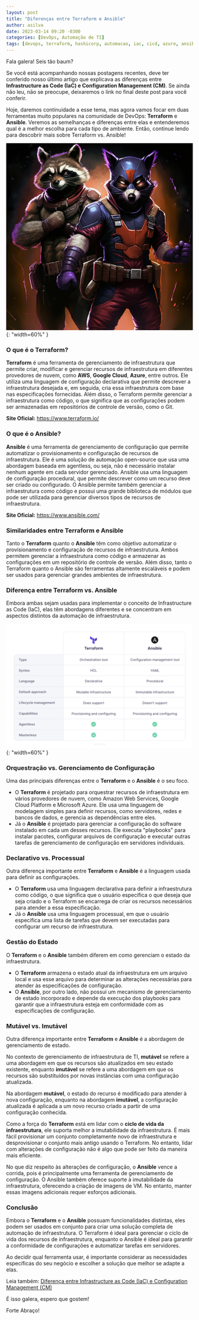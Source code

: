 ```yaml
---
layout: post
title: "Diferenças entre Terraform e Ansible"
author: asilva
date: 2023-03-14 09:20 -0300
categories: [DevOps, Automação de TI]
tags: [devops, terraform, hashicorp, automacao, iac, cicd, azure, ansible, redhat, chef, puppet, cloudformation, bicep, saltstack]
---
```


Fala galera! Seis tão baum?

Se você está acompanhando nossas postagens recentes, deve ter conferido nosso último artigo que explicava as diferenças entre **Infrastructure as Code (IaC) e Configuration Management (CM)**. Se ainda não leu, não se preocupe, deixaremos o link no final deste post para você conferir. 

Hoje, daremos continuidade a esse tema, mas agora vamos focar em duas ferramentas muito populares na comunidade de DevOps: **Terraform** e **Ansible**. Veremos as semelhanças e diferenças entre elas e entenderemos qual é a melhor escolha para cada tipo de ambiente. Então, continue lendo para descobrir mais sobre Terraform vs. Ansible!

![](/assets/img/65/tfeansible01.png){: "width=60%" }

### **O que é o Terraform?**

**Terraform** é uma ferramenta de gerenciamento de infraestrutura que permite criar, modificar e gerenciar recursos de infraestrutura em diferentes provedores de nuvem, como **AWS**, **Google Cloud**, **Azure**, entre outros. Ele utiliza uma linguagem de configuração declarativa que permite descrever a infraestrutura desejada e, em seguida, cria essa infraestrutura com base nas especificações fornecidas. Além disso, o Terraform permite gerenciar a infraestrutura como código, o que significa que as configurações podem ser armazenadas em repositórios de controle de versão, como o Git.

**Site Oficial:** <a href="https://www.terraform.io/" target="_blank">https://www.terraform.io/</a>

### **O que é o Ansible?**

**Ansible** é uma ferramenta de gerenciamento de configuração que permite automatizar o provisionamento e configuração de recursos de infraestrutura. Ele é uma solução de automação open-source que usa uma abordagem baseada em agentless, ou seja, não é necessário instalar nenhum agente em cada servidor gerenciado. Ansible usa uma linguagem de configuração procedural, que permite descrever como um recurso deve ser criado ou configurado. O Ansible permite também gerenciar a infraestrutura como código e possui uma grande biblioteca de módulos que pode ser utilizada para gerenciar diversos tipos de recursos de infraestrutura.

**Site Oficial:** <a href="https://www.ansible.com/" target="_blank">https://www.ansible.com/</a>

### **Similaridades entre Terraform e Ansible**

Tanto o **Terraform** quanto o **Ansible** têm como objetivo automatizar o provisionamento e configuração de recursos de infraestrutura. Ambos permitem gerenciar a infraestrutura como código e armazenar as configurações em um repositório de controle de versão. Além disso, tanto o Terraform quanto o Ansible são ferramentas altamente escaláveis e podem ser usados para gerenciar grandes ambientes de infraestrutura.

### **Diferença entre Terraform vs. Ansible**

Embora ambas sejam usadas para implementar o conceito de Infrastructure as Code (IaC), elas têm abordagens diferentes e se concentram em aspectos distintos da automação de infraestrutura.

![](/assets/img/65/tfeansible02.png){: "width=60%" }

### **Orquestração vs. Gerenciamento de Configuração**

Uma das principais diferenças entre o **Terraform** e o **Ansible** é o seu foco. 

- O **Terraform** é projetado para orquestrar recursos de infraestrutura em vários provedores de nuvem, como Amazon Web Services, Google Cloud Platform e Microsoft Azure. Ele usa uma linguagem de modelagem simples para definir recursos, como servidores, redes e bancos de dados, e gerencia as dependências entre eles. 
- Já o **Ansible** é projetado para gerenciar a configuração do software instalado em cada um desses recursos. Ele executa "playbooks" para instalar pacotes, configurar arquivos de configuração e executar outras tarefas de gerenciamento de configuração em servidores individuais.

### **Declarativo vs. Processual**

Outra diferença importante entre **Terraform** e **Ansible** é a linguagem usada para definir as configurações. 

- O **Terraform** usa uma linguagem declarativa para definir a infraestrutura como código, o que significa que o usuário especifica o que deseja que seja criado e o Terraform se encarrega de criar os recursos necessários para atender a essa especificação. 
- Já o **Ansible** usa uma linguagem processual, em que o usuário especifica uma lista de tarefas que devem ser executadas para configurar um recurso de infraestrutura.

### **Gestão do Estado**

O **Terraform** e o **Ansible** também diferem em como gerenciam o estado da infraestrutura. 

- O **Terraform** armazena o estado atual da infraestrutura em um arquivo local e usa esse arquivo para determinar as alterações necessárias para atender às especificações de configuração. 
- O **Ansible**, por outro lado, não possui um mecanismo de gerenciamento de estado incorporado e depende da execução dos playbooks para garantir que a infraestrutura esteja em conformidade com as especificações de configuração.

### **Mutável vs. Imutável**

Outra diferença importante entre **Terraform** e **Ansible** é a abordagem de gerenciamento de estado. 

No contexto de gerenciamento de infraestrutura de TI, **mutável** se refere a uma abordagem em que os recursos são atualizados em seu estado existente, enquanto **imutável** se refere a uma abordagem em que os recursos são substituídos por novas instâncias com uma configuração atualizada. 

Na abordagem **mutável**, o estado do recurso é modificado para atender à nova configuração, enquanto na abordagem **imutável**, a configuração atualizada é aplicada a um novo recurso criado a partir de uma configuração conhecida.

Como a força do **Terraform** está em lidar com o **ciclo de vida da infraestrutura**, ele suporta melhor a imutabilidade da infraestrutura. É mais fácil provisionar um conjunto completamente novo de infraestrutura e desprovisionar o conjunto mais antigo usando o Terraform. No entanto, lidar com alterações de configuração não é algo que pode ser feito da maneira mais eficiente.

No que diz respeito às alterações de configuração, o **Ansible** vence a corrida, pois é principalmente uma ferramenta de gerenciamento de configuração. O Ansible também oferece suporte à imutabilidade da infraestrutura, oferecendo a criação de imagens de VM. No entanto, manter essas imagens adicionais requer esforços adicionais.

### **Conclusão**

Embora o **Terraform** e o **Ansible** possuam funcionalidades distintas, eles podem ser usados em conjunto para criar uma solução completa de automação de infraestrutura. O Terraform é ideal para gerenciar o ciclo de vida dos recursos de infraestrutura, enquanto o Ansible é ideal para garantir a conformidade de configurações e automatizar tarefas em servidores. 

Ao decidir qual ferramenta usar, é importante considerar as necessidades específicas do seu negócio e escolher a solução que melhor se adapte a elas.

Leia também: <a href="https://unicast.com.br/posts/diferencas-entre-infrastructure-as-code-iac-e-configuration-management-cm/" target="_blank">Diferença entre Infrastructure as Code (IaC) e Configuration Management (CM)</a>

É isso galera, espero que gostem!

Forte Abraço!
